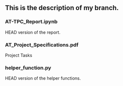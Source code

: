 ## This is the description of my branch.

### AT-TPC_Report.ipynb
HEAD version of the report.  

### AT_Project_Specifications.pdf  
Project Tasks  

### helper_function.py
HEAD version of the helper functions.  


